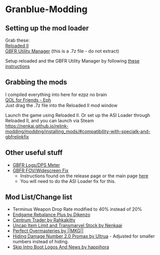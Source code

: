 # Granblue-Modding

## Setting up the mod loader
Grab these:<br/>
[Reloaded II](https://github.com/Reloaded-Project/Reloaded-II/releases/download/1.29.2/Setup.exe)<br/>
[GBFR Utility Manager](https://github.com/WistfulHopes/gbfrelink.utility.manager/releases/download/1.3.0/gbfrelink.utility.manager1.3.0.7z) (this is a .7z file - do not extract)

Setup reloaded and the GBFR Utility Manager by following [these instructions](https://nenkai.github.io/relink-modding/modding/installing_mods/#setting-up-reloaded-ii)


## Grabbing the mods
I compiled everything into here for ezpz no brain<br/>
[QOL for Friends - Eph](https://github.com/Epimethia/Granblue-Modding/releases/download/Release/GBFRelink.EphQOLForFriends.7z)<br/>
Just drag the .7z file into the Reloaded II mod window

Launch the game using Reloaded II. Or set up the ASI Loader through Reloaded II, and you can launch via Steam<br/>
https://nenkai.github.io/relink-modding/modding/installing_mods/#compatibility-with-specialk-and-gbfrelinkfix

## Other useful stuff
- [GBFR Logs/DPS Meter](https://github.com/false-spring/gbfr-logs/releases/download/1.8.0/GBFR.Logs_1.8.0_x64_en-US.msi)<br/>
- [GBFR FOV/Widescreen Fix](https://github.com/Lyall/GBFRelinkFix/releases/download/v1.1.1/GBFRelinkFix_v1.1.1.zip)
  - Instructions found on the release page or the main page [here](https://github.com/Lyall/GBFRelinkFix)<br/>
  - You will need to do the ASI Loader fix for this.

## Mod List/Change list
- Terminus Weapon Drop Rate modified to 40% instead of 20%
- [Endgame Rebalance Plus by Dikenzo](https://www.nexusmods.com/granbluefantasyrelink/mods/541) 
- [Centrum Trader by Rahkakitty](https://www.nexusmods.com/granbluefantasyrelink/mods/247) 
- [Uncap Item Limit and Transmarvel Stock by Nenkaai](https://www.nexusmods.com/granbluefantasyrelink/mods/528) 
- [Perfect Overmasteries by ||MKG||](https://www.nexusmods.com/granbluefantasyrelink/mods/444) 
- [Hiding Damage Number 2.0 Promax by Ultrua](https://www.nexusmods.com/granbluefantasyrelink/mods/114) - Adjusted for smaller numbers instead of hiding.
- [Skip Intro Boot Logos And News by happihora](https://www.nexusmods.com/granbluefantasyrelink/mods/28) 
